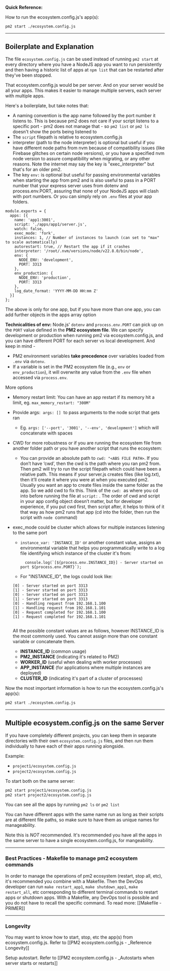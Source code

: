 **Quick Reference:**

How to run the ecosystem.config.js's app(s):
```
pm2 start ./ecosystem.config.js
```

---

## Boilerplate and Explanation

The file `ecosystem.config.js` can be used instead of running `pm2 start` at every directory where you have a NodeJS app you want to run persistently and then having a historic list of apps at `npm list` that can be restarted after they've been stopped.

That ecosystem.config.js would be per server. And on your server would be all your apps. This makes it easier to manage multiple servers, each server with multiple apps.

Here's a boilerplate, but take notes that:
- A naming convention is the app name followed by the port number it listens to. This is because pm2 does not care if your script listens to a specific port - pm2 does not manage that - so `pm2 list` or `pm2 ls` doesn't show the ports being listened to
- The `script` filepath is relative to ecosystem.config.js
- interpreter (path to the node interpreter) is optional but useful if you have different node paths from nvm because of compatibility issues (like Firebase glitches on certain node versions), or you have a specified nvm node version to assure compatibility when migrating, or any other reasons. Note the internet may say the key is "exec_interpreter" but that's for an older pm2.
- The key `env:` is optional but useful for passing environmental variables when starting the app from pm2 and is also useful to pass in a PORT number that your express server uses from dotenv and process.env.PORT, assuring that none of your NodeJS apps will clash with port numbers. Or you can simply rely on `.env` files at your app folders.

```
module.exports = {
  apps: [{
    name: 'app1:3001',
    script: './apps/app1/server.js',
    watch: false,
    exec_mode: 'fork',
    instances: 1, // Number of instances to launch (can set to "max" to scale automatically)
    autorestart: true, // Restart the app if it crashes
    interpreter: '/root/.nvm/versions/node/v22.8.0/bin/node',
    env: {
      NODE_ENV: 'development',
      PORT: 3313
    },
    env_production: {
      NODE_ENV: 'production',
      PORT: 3313
    },
    log_date_format: 'YYYY-MM-DD HH:mm Z'
  }]
};

```

The above is only for one app, but if you have more than one app, you can add further objects in the apps array option

**Technicalities of env:** 
Node.js' `dotenv` and `process.env.PORT` can pick up on the `PORT` value defined in the **PM2 ecosystem file**. We can specify development or production when running pm2 via ecosystem.config.js, and you can have different PORT for each server vs local development. And keep in mind -
- PM2 environment variables **take precedence** over variables loaded from `.env` via `dotenv`.
- If a variable is set in the PM2 ecosystem file (e.g., `env` or `env_production`), it will overwrite any value from the `.env` file when accessed via `process.env`.

More options
- Memory restart limit: You can have an app restart if its memory hit a limit, eg. `max_memory_restart: "300M"`
- Provide args:  `args: []`  to pass arguments to the node script that gets ran
	- Eg. `args: ['--port', '3001', '--env', 'development']` which will concatenate with spaces
- CWD for more robustness or if you are running the ecosystem file from another folder path or you have another script that runs the ecosystem:
	- You can provide an absolute path to `cwd: "<ABS FILE PATH>`. If you don’t have ‘cwd’, then the cwd is the path where you ran pm2 from. Then pm2 will try to run the script filepath which could have been a relative path. This means if your server.js creates files (like log.txt), then it’ll create it where you were at when you executed pm2. Usually you want an app to create files inside the same folder as the app. So we add cwd to fix this. Think of the `cwd:`  as where you cd into before running the file at `script:` . The order of cwd and script  in your app config object doesn’t matter, but for developer experience, if you put cwd first, then script after, it helps to think of it that way as how pm2 runs that app (cd into the folder, then run the script with `node`  command)
- exec_mode could be cluster which allows for multiple instances listening to the same port
	- `instance_var: 'INSTANCE_ID'` or another constant value, assigns an environmental variable that helps you programmatically write to a log file identifying which instance of the cluster it's from:
	  ```
		console.log(`[${process.env.INSTANCE_ID}] - Server started on port ${process.env.PORT}`);
		```

	- For "INSTANCE_ID", the logs could look like:
	```
	[0] - Server started on port 3313
	[1] - Server started on port 3313
	[0] - Server started on port 3313
	[1] - Server started on port 3313
	[0] - Handling request from 192.168.1.100
	[1] - Handling request from 192.168.1.101
	[0] - Request completed for 192.168.1.100
	[1] - Request completed for 192.168.1.101
		  
	```

	All the possible constant values are as follows, however INSTANCE_ID is the most commonly used. You cannot assign more than one constant variable or concatenate them.  
	- **INSTANCE_ID** (common usage)
	- **PM2_INSTANCE** (indicating it's related to PM2)
	- **WORKER_ID** (useful when dealing with worker processes)
	- **APP_INSTANCE** (for applications where multiple instances are deployed)
	- **CLUSTER_ID** (indicating it's part of a cluster of processes)

Now the most important information is how to run the ecosystem.config.js's app(s):
```
pm2 start ./ecosystem.config.js
```

---

## Multiple ecosystem.config.js on the same Server

If you have completely different projects, you can keep them in separate directories with their own `ecosystem.config.js` files, and then run them individually to have each of their apps running alongside.

Example:
- `project1/ecosystem.config.js`
- `project2/ecosystem.config.js`

To start both on the same server:

```bash
pm2 start project1/ecosystem.config.js
pm2 start project2/ecosystem.config.js
```

You can see all the apps by running `pm2 ls` or `pm2 list`

You can have different apps with the same name run as long as their scripts are at different file paths, so make sure to have them as unique names for manageability.

Note this is *NOT* recommended. It's recommended you have all the apps in the same server to have a single ecosystem.config.js, for mangeability.

---

### Best Practices - Makefile to manage pm2 ecosystem commands

In order to manage the operations of pm2 ecosystem (restart, stop all, etc), it's recommended you combine with a Makefile. Then the DevOps developer can run `make restart_app1`, `make shutdown_app1`, `make restart_all`,  etc corresponding to different terminal commands to restart apps or shutdown apps. With a Makefile, any DevOps tool is possible and you do not have to recall the specific command. To read more: [[Makefile - PRIMER]]

---

### Longevity

You may want to know how to start, stop, etc the app(s) from ecosystem.config.js. Refer to [[PM2 ecosystem.config.js - _Reference Longevity]]

Setup autostart. Refer to [[PM2 ecosystem.config.js - _Autostarts when server starts or restarts]]